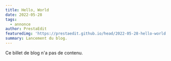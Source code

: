 ```yaml
---
title: Hello, World
date: 2022-05-28
tags:
  - annonce
author: PrestaEdit
featuredimg: 'https://prestaedit.github.io/head/2022-05-28-hello-world.png'
summary: Lancement du blog.
---
```


Ce billet de blog n'a pas de contenu.
